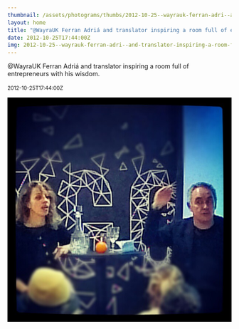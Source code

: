 ```yaml
---
thumbnail: /assets/photograms/thumbs/2012-10-25--wayrauk-ferran-adri--and-translator-inspiring-a-room-full-of-entrepreneurs-with-his-wisdom-.png
layout: home
title: "@WayraUK Ferran Adriá and translator inspiring a room full of entrepreneurs with his wisdom."
date: 2012-10-25T17:44:00Z
img: 2012-10-25--wayrauk-ferran-adri--and-translator-inspiring-a-room-full-of-entrepreneurs-with-his-wisdom-.jpg
---
```


@WayraUK Ferran Adriá and translator inspiring a room full of entrepreneurs with his wisdom.

<small>2012-10-25T17:44:00Z</small>

![@WayraUK Ferran Adriá and translator inspiring a room full of entrepreneurs with his wisdom.](/assets/photograms/original/2012-10-25--wayrauk-ferran-adri--and-translator-inspiring-a-room-full-of-entrepreneurs-with-his-wisdom-.jpg)
